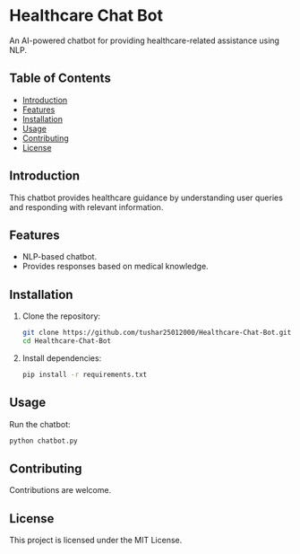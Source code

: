 # Healthcare Chat Bot

An AI-powered chatbot for providing healthcare-related assistance using NLP.

## Table of Contents

- [Introduction](#introduction)
- [Features](#features)
- [Installation](#installation)
- [Usage](#usage)
- [Contributing](#contributing)
- [License](#license)

## Introduction

This chatbot provides healthcare guidance by understanding user queries and responding with relevant information.

## Features

- NLP-based chatbot.
- Provides responses based on medical knowledge.

## Installation

1. Clone the repository:
   ```bash
   git clone https://github.com/tushar25012000/Healthcare-Chat-Bot.git
   cd Healthcare-Chat-Bot
   ```

2. Install dependencies:
   ```bash
   pip install -r requirements.txt
   ```

## Usage

Run the chatbot:
```bash
python chatbot.py
```

## Contributing

Contributions are welcome.

## License

This project is licensed under the MIT License.
